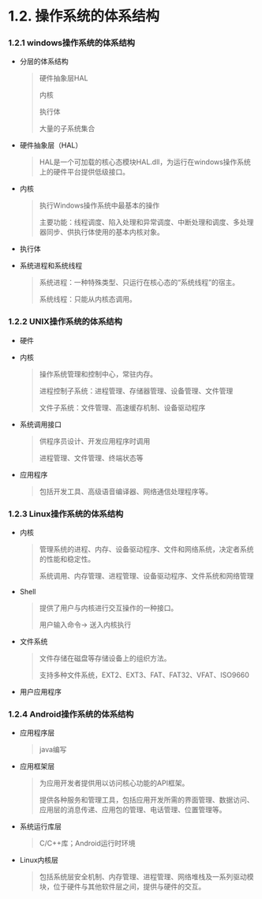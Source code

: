 # 1.2. 操作系统的体系结构

### 1.2.1 windows操作系统的体系结构

* 分层的体系结构

  > 硬件抽象层HAL
  >
  > 内核
  >
  > 执行体
  >
  > 大量的子系统集合

* 硬件抽象层（HAL）

  > HAL是一个可加载的核心态模块HAL.dll，为运行在windows操作系统上的硬件平台提供低级接口。

* 内核

  > 执行Windows操作系统中最基本的操作
  >
  > 主要功能：线程调度、陷入处理和异常调度、中断处理和调度、多处理器同步、供执行体使用的基本内核对象。

* 执行体

* 系统进程和系统线程

  > 系统进程：一种特殊类型、只运行在核心态的“系统线程”的宿主。
  >
  > 系统线程：只能从内核态调用。

### 1.2.2 UNIX操作系统的体系结构

* 硬件

* 内核

  > 操作系统管理和控制中心，常驻内存。
  >
  > 进程控制子系统：进程管理、存储器管理、设备管理、文件管理
  >
  > 文件子系统：文件管理、高速缓存机制、设备驱动程序

* 系统调用接口

  > 供程序员设计、开发应用程序时调用
  >
  > 进程管理、文件管理、终端状态等

* 应用程序

  > 包括开发工具、高级语音编译器、网络通信处理程序等。

### 1.2.3 Linux操作系统的体系结构

* 内核

  > 管理系统的进程、内存、设备驱动程序、文件和网络系统，决定者系统的性能和稳定性。
  >
  > 系统调用、内存管理、进程管理、设备驱动程序、文件系统和网络管理

* Shell

  > 提供了用户与内核进行交互操作的一种接口。
  >
  > 用户输入命令-> 送入内核执行

* 文件系统

  > 文件存储在磁盘等存储设备上的组织方法。
  >
  > 支持多种文件系统，EXT2、EXT3、FAT、FAT32、VFAT、ISO9660

* 用户应用程序

### 1.2.4 Android操作系统的体系结构

* 应用程序层

  > java编写

* 应用框架层

  > 为应用开发者提供用以访问核心功能的API框架。
  >
  > 提供各种服务和管理工具，包括应用开发所需的界面管理、数据访问、应用层的消息传递、应用包的管理、电话管理、位置管理等。

* 系统运行库层

  > C/C++库；Android运行时环境

* Linux内核层

  > 包括系统层安全机制、内存管理、进程管理、网络堆栈及一系列驱动模块，位于硬件与其他软件层之间，提供与硬件的交互。
